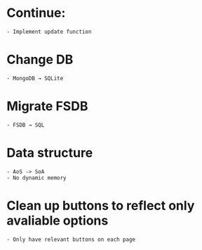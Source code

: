 # Continue: 
    - Implement update function

# Change DB
    - MongoDB → SQLite

# Migrate FSDB
    - FSDB → SQL

# Data structure
    - AoS -> SoA
    - No dynamic memory

# Clean up buttons to reflect only avaliable options
    - Only have relevant buttons on each page
